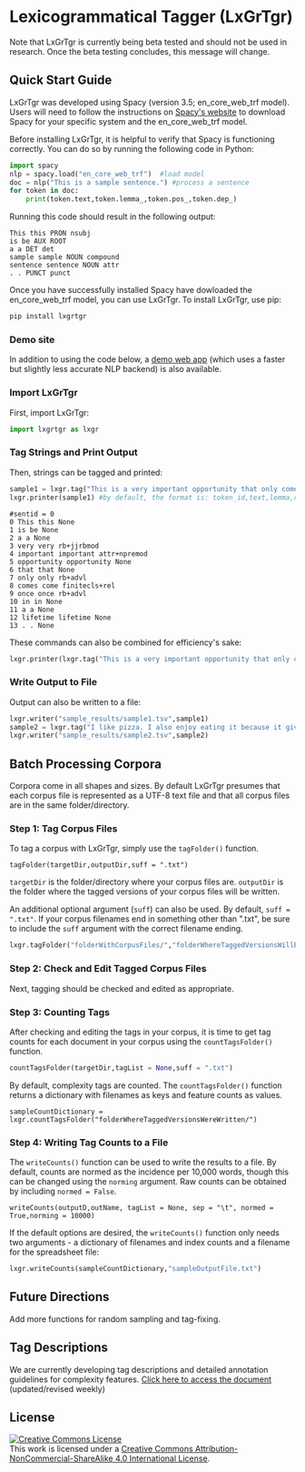 # Lexicogrammatical Tagger (LxGrTgr)
Note that LxGrTgr is currently being beta tested and should not be used in research. Once the beta testing concludes, this message will change.
## Quick Start Guide
LxGrTgr was developed using Spacy (version 3.5; en_core_web_trf model). Users will need to follow the instructions on <a href="https://spacy.io/usage" target="_blank">Spacy's website</a> to download Spacy for your specific system and the en_core_web_trf model.

Before installing LxGrTgr, it is helpful to verify that Spacy is functioning correctly. You can do so by running the following code in Python:

```python
import spacy
nlp = spacy.load("en_core_web_trf")  #load model
doc = nlp("This is a sample sentence.") #process a sentence
for token in doc:
	print(token.text,token.lemma_,token.pos_,token.dep_)
```

Running this code should result in the following output:

```
This this PRON nsubj
is be AUX ROOT
a a DET det
sample sample NOUN compound
sentence sentence NOUN attr
. . PUNCT punct
```

Once you have successfully installed Spacy have dowloaded the en_core_web_trf model, you can use LxGrTgr. To install LxGrTgr, use pip:

```zsh
pip install lxgrtgr
```

### Demo site
In addition to using the code below, a <a href="https://kristopherkyle.pythonanywhere.com/" target="_blank">demo web app</a> (which uses a faster but slightly less accurate NLP backend) is also available.

### Import LxGrTgr
First, import LxGrTgr:
```python
import lxgrtgr as lxgr
```

### Tag Strings and Print Output 
Then, strings can be tagged and printed:

```python
sample1 = lxgr.tag("This is a very important opportunity that only comes once in a lifetime.")
lxgr.printer(sample1) #by default, the format is: token_id,text,lemma,complexity_tag
```
```
#sentid = 0
0 This this None
1 is be None
2 a a None
3 very very rb+jjrbmod
4 important important attr+npremod
5 opportunity opportunity None
6 that that None
7 only only rb+advl
8 comes come finitecls+rel
9 once once rb+advl
10 in in None
11 a a None
12 lifetime lifetime None
13 . . None
```

These commands can also be combined for efficiency's sake:
```python
lxgr.printer(lxgr.tag("This is a very important opportunity that only comes once in a lifetime."))
```

### Write Output to File
Output can also be written to a file:
```python
lxgr.writer("sample_results/sample1.tsv",sample1)
sample2 = lxgr.tag("I like pizza. I also enjoy eating it because it gives me a reason to drink a tasty beverage.")
lxgr.writer("sample_results/sample2.tsv",sample2)
```
## Batch Processing Corpora
Corpora come in all shapes and sizes. By default LxGrTgr presumes that each corpus file is represented as a UTF-8 text file and that all corpus files are in the same folder/directory. 

### Step 1: Tag Corpus Files
To tag a corpus with LxGrTgr, simply use the `tagFolder()` function.

`tagFolder(targetDir,outputDir,suff = ".txt")`

`targetDir` is the folder/directory where your corpus files are. `outputDir` is the folder where the tagged versions of your corpus files will be written.

An additional optional argument (`suff`) can also be used. By default, `suff = ".txt"`. If your corpus filenames end in something other than ".txt", be sure to include the `suff` argument with the correct filename ending. 

```python
lxgr.tagFolder("folderWithCorpusFiles/","folderWhereTaggedVersionsWillBeWritten/")
```
### Step 2: Check and Edit Tagged Corpus Files
Next, tagging should be checked and edited as appropriate.

### Step 3: Counting Tags
After checking and editing the tags in your corpus, it is time to get tag counts for each document in your corpus using the `countTagsFolder()` function.
```python
countTagsFolder(targetDir,tagList = None,suff = ".txt")
```
By default, complexity tags are counted. The `countTagsFolder()` function returns a dictionary with filenames as keys and feature counts as values.

```
sampleCountDictionary = lxgr.countTagsFolder("folderWhereTaggedVersionsWereWritten/")
```
### Step 4: Writing Tag Counts to a File
The `writeCounts()` function can be used to write the results to a file. By default, counts are normed as the incidence per 10,000 words, though this can be changed using the `norming` argument. Raw counts can be obtained by including `normed = False`.

`writeCounts(outputD,outName, tagList = None, sep = "\t", normed = True,norming = 10000)`

If the default options are desired, the `writeCounts()` function only needs two arguments - a dictionary of filenames and index counts and a filename for the spreadsheet file:

```python
lxgr.writeCounts(sampleCountDictionary,"sampleOutputFile.txt")
```


## Future Directions
Add more functions for random sampling and tag-fixing.

## Tag Descriptions
We are currently developing tag descriptions and detailed annotation guidelines for complexity features. <a href="https://lcr-ads-lab.github.io/LxGrTagger-Documentation/" target="_blank">Click here to access the document</a> (updated/revised weekly)

## License
<a rel="license" href="http://creativecommons.org/licenses/by-nc-sa/4.0/"><img alt="Creative Commons License" style="border-width:0" src="https://i.creativecommons.org/l/by-nc-sa/4.0/88x31.png" /></a><br />This work is licensed under a <a rel="license" href="http://creativecommons.org/licenses/by-nc-sa/4.0/">Creative Commons Attribution-NonCommercial-ShareAlike 4.0 International License</a>.